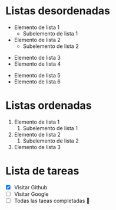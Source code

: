 # Listas desordenadas 

- Elemento de lista 1
    - Subelemento de lista 1
- Elemento de lista 2
    - Subelemento de lista 2
* Elemento de lista 3
* Elemento de lista 4
+ Elemento de lista 5
+ Elemento de lista 6

# Listas ordenadas
1. Elemento de lista 1
    1. Subelemento de lista 1
2. Elemento de lista 2
    1. Subelemento de lista 2
3. Elemento de lista 3

# Lista de tareas

- [x] Visitar Github
- [ ] Visitar Google
- [ ] Todas las taeas completadas :tada:

